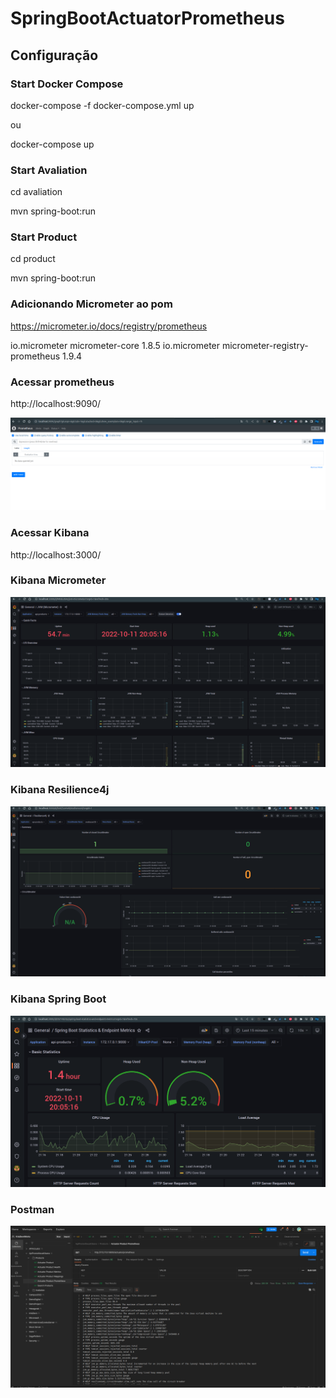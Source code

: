 # SpringBootActuatorPrometheus

## Configuração

### Start Docker Compose

docker-compose -f docker-compose.yml  up

ou 

docker-compose up

### Start Avaliation

cd avaliation

mvn spring-boot:run


### Start Product

cd product

mvn spring-boot:run


### Adicionando Micrometer ao pom

https://micrometer.io/docs/registry/prometheus

<dependency>
    <groupId>io.micrometer</groupId>
    <artifactId>micrometer-core</artifactId>
    <version>1.8.5</version>
</dependency>

<dependency>
    <groupId>io.micrometer</groupId>
    <artifactId>micrometer-registry-prometheus</artifactId>
    <version>1.9.4</version>
</dependency>

### Acessar prometheus

http://localhost:9090/

![prometheus](https://github.com/weder96/SpringBootActuatorPrometheus/blob/main/documentation/prometheus.png)


### Acessar Kibana
http://localhost:3000/

### Kibana Micrometer
![kibana_micrometer](https://github.com/weder96/SpringBootActuatorPrometheus/blob/main/documentation/kibana_micrometer.png)

### Kibana Resilience4j
![kibana_resilience4j](https://github.com/weder96/SpringBootActuatorPrometheus/blob/main/documentation/kibana_resilience4j.png)

### Kibana Spring Boot
![kibana_springboot](https://github.com/weder96/SpringBootActuatorPrometheus/blob/main/documentation/kibana_springboot.png)

### Postman
![Postman File](https://github.com/weder96/SpringBootActuatorPrometheus/blob/main/documentation/postmanFile.png)